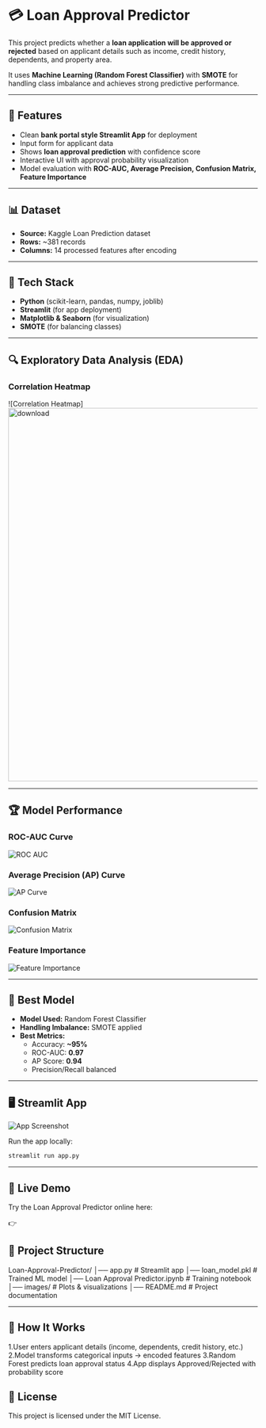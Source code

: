 # 💳 Loan Approval Predictor  

This project predicts whether a **loan application will be approved or rejected** based on applicant details such as income, credit history, dependents, and property area.  

It uses **Machine Learning (Random Forest Classifier)** with **SMOTE** for handling class imbalance and achieves strong predictive performance.  

---

## 🚀 Features
- Clean **bank portal style Streamlit App** for deployment  
- Input form for applicant data  
- Shows **loan approval prediction** with confidence score  
- Interactive UI with approval probability visualization  
- Model evaluation with **ROC-AUC, Average Precision, Confusion Matrix, Feature Importance**  

---

## 📊 Dataset
- **Source:** Kaggle Loan Prediction dataset  
- **Rows:** ~381 records  
- **Columns:** 14 processed features after encoding  

---

## 🔧 Tech Stack
- **Python** (scikit-learn, pandas, numpy, joblib)  
- **Streamlit** (for app deployment)  
- **Matplotlib & Seaborn** (for visualization)  
- **SMOTE** (for balancing classes)  

---

## 🔍 Exploratory Data Analysis (EDA)

### Correlation Heatmap
![Correlation Heatmap] <img width="1268" height="754" alt="download" src="https://github.com/user-attachments/assets/209ab908-dd59-4892-97c0-8ddb3b82da11" />


---

## 🏆 Model Performance

### ROC-AUC Curve
![ROC AUC](<img width="536" height="468" alt="download" src="https://github.com/user-attachments/assets/83fbb07e-a54d-428b-9fba-eccc2e6385c6" />)  

### Average Precision (AP) Curve
![AP Curve](<img width="691" height="545" alt="download" src="https://github.com/user-attachments/assets/0c41f89f-65d1-4755-bd70-05034891e4ce" />)  

### Confusion Matrix
![Confusion Matrix](<img width="709" height="625" alt="download" src="https://github.com/user-attachments/assets/0485a212-2680-4e2f-8dc8-3d8a9f937a8b" />)  

### Feature Importance
![Feature Importance](<img width="985" height="1219" alt="download" src="https://github.com/user-attachments/assets/75973d31-9294-4b2e-8c57-de121662ebd7" />)  

---

## 🎯 Best Model
- **Model Used:** Random Forest Classifier  
- **Handling Imbalance:** SMOTE applied  
- **Best Metrics:**  
  - Accuracy: **~95%**  
  - ROC-AUC: **0.97**  
  - AP Score: **0.94**  
  - Precision/Recall balanced  

---

## 🖥️ Streamlit App

![App Screenshot](<img width="1656" height="872" alt="loan approval predictor screenshot" src="https://github.com/user-attachments/assets/a38cef02-91e9-4e39-a42e-626341f88974" />)  

Run the app locally:
```bash
streamlit run app.py
```
---

## 🚀 Live Demo

Try the Loan Approval Predictor online here:

👉 

## 📂 Project Structure
Loan-Approval-Predictor/
│── app.py                        # Streamlit app
│── loan_model.pkl                # Trained ML model
│── Loan Approval Predictor.ipynb # Training notebook
│── images/                       # Plots & visualizations
│── README.md                     # Project documentation

---

## 📌 How It Works

1.User enters applicant details (income, dependents, credit history, etc.)
2.Model transforms categorical inputs → encoded features
3.Random Forest predicts loan approval status
4.App displays Approved/Rejected with probability score

## 📜 License
This project is licensed under the MIT License.
